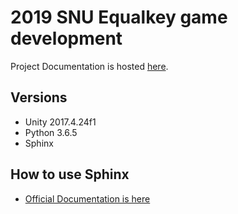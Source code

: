 # 2019 SNU Equalkey game development

Project Documentation is hosted [here](https://torect.readthedocs.io/en/latest/).

## Versions

* Unity 2017.4.24f1
* Python 3.6.5
* Sphinx

## How to use Sphinx

* [Official Documentation is here](http://www.sphinx-doc.org/en/master/usage/quickstart.html#setting-up-the-documentation-sources)


